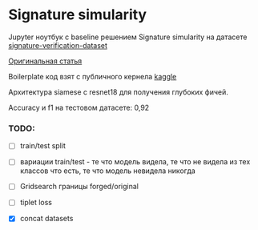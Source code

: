 # Signature simularity
Jupyter ноутбук с baseline решением Signature simularity на датасете [signature-verification-dataset](https://www.kaggle.com/robinreni/signature-verification-dataset)

[Оригинальная статья](https://arxiv.org/pdf/1707.02131.pdf)

Boilerplate код взят с публичного кернела [kaggle](https://www.kaggle.com/robinreni/signature-classification-using-siamese-pytorch)

Архитектура siamese с resnet18 для получения глубоких фичей.

Accuracy и f1 на тестовом датасете: 0,92

### TODO:
 - [ ] train/test split
 - [ ] вариации train/test - те что модель видела, те что не видела из тех классов что есть, те что модель невидела никогда  
 - [ ] Gridsearch границы forged/original
 - [ ] tiplet loss
 - [x] concat datasets

